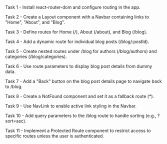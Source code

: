 
Task 1 - Install react-router-dom and configure routing in the app. 

Task 2 - Create a Layout component with a Navbar containing links to "Home", "About", and "Blog". 

Task 3 - Define routes for Home (/), About (/about), and Blog (/blog). 

Task 4 - Add a dynamic route for individual blog posts (/blog/:postId). 

Task 5 - Create nested routes under /blog for authors (/blog/authors) and categories (/blog/categories). 

Task 6 - Use route parameters to display blog post details from dummy data. 

Task 7 - Add a "Back" button on the blog post details page to navigate back to /blog. 

Task 8 - Create a NotFound component and set it as a fallback route (*). 

Task 9 - Use NavLink to enable active link styling in the Navbar. 

Task 10 - Add query parameters to the /blog route to handle sorting (e.g., ?sort=asc). 

Task 11 - Implement a Protected Route component to restrict access to specific routes unless the user is authenticated.  

